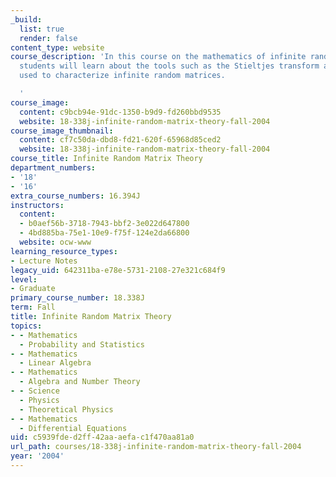 ```yaml
---
_build:
  list: true
  render: false
content_type: website
course_description: 'In this course on the mathematics of infinite random matrices,
  students will learn about the tools such as the Stieltjes transform and Free Probability
  used to characterize infinite random matrices.

  '
course_image:
  content: c9bcb94e-91dc-1350-b9d9-fd260bbd9535
  website: 18-338j-infinite-random-matrix-theory-fall-2004
course_image_thumbnail:
  content: cf7c50da-dbd8-fd21-620f-65968d85ced2
  website: 18-338j-infinite-random-matrix-theory-fall-2004
course_title: Infinite Random Matrix Theory
department_numbers:
- '18'
- '16'
extra_course_numbers: 16.394J
instructors:
  content:
  - b0aef56b-3718-7943-bbf2-3e022d647800
  - 4bd885ba-75e1-10e9-f75f-124e2da66800
  website: ocw-www
learning_resource_types:
- Lecture Notes
legacy_uid: 642311ba-e78e-5731-2108-27e321c684f9
level:
- Graduate
primary_course_number: 18.338J
term: Fall
title: Infinite Random Matrix Theory
topics:
- - Mathematics
  - Probability and Statistics
- - Mathematics
  - Linear Algebra
- - Mathematics
  - Algebra and Number Theory
- - Science
  - Physics
  - Theoretical Physics
- - Mathematics
  - Differential Equations
uid: c5939fde-d2ff-42aa-aefa-c1f470aa81a0
url_path: courses/18-338j-infinite-random-matrix-theory-fall-2004
year: '2004'
---
```

